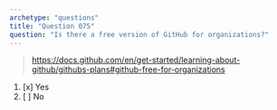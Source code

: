 ```yaml
---
archetype: "questions"
title: "Question 075"
question: "Is there a free version of GitHub for organizations?"
---
```


> https://docs.github.com/en/get-started/learning-about-github/githubs-plans#github-free-for-organizations
1. [x] Yes
1. [ ] No
